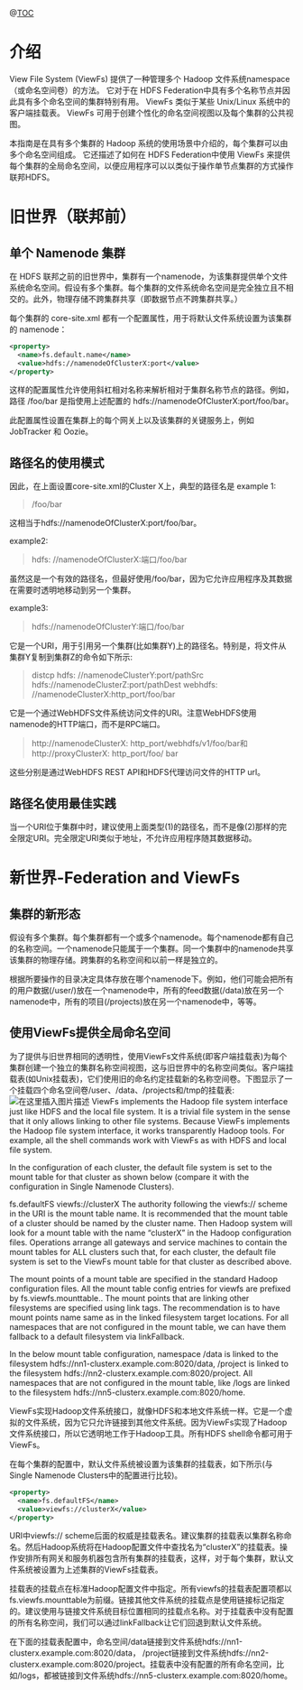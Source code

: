 @[TOC](viewfs指南)
# 介绍
View File System (ViewFs) 提供了一种管理多个 Hadoop 文件系统namespace（或命名空间卷）的方法。 它对于在 HDFS Federation中具有多个名称节点并因此具有多个命名空间的集群特别有用。 ViewFs 类似于某些 Unix/Linux 系统中的客户端挂载表。 ViewFs 可用于创建个性化的命名空间视图以及每个集群的公共视图。

本指南是在具有多个集群的 Hadoop 系统的使用场景中介绍的，每个集群可以由多个命名空间组成。 它还描述了如何在 HDFS Federation中使用 ViewFs 来提供每个集群的全局命名空间，以便应用程序可以以类似于操作单节点集群的方式操作联邦HDFS。

# 旧世界（联邦前）
## 单个 Namenode 集群
在 HDFS 联邦之前的旧世界中，集群有一个namenode，为该集群提供单个文件系统命名空间。假设有多个集群。每个集群的文件系统命名空间是完全独立且不相交的。此外，物理存储不跨集群共享（即数据节点不跨集群共享。）

每个集群的 core-site.xml 都有一个配置属性，用于将默认文件系统设置为该集群的 namenode：
```xml
<property>
  <name>fs.default.name</name>
  <value>hdfs://namenodeOfClusterX:port</value>
</property>
```
这样的配置属性允许使用斜杠相对名称来解析相对于集群名称节点的路径。例如，路径 /foo/bar 是指使用上述配置的 hdfs://namenodeOfClusterX:port/foo/bar。

此配置属性设置在集群上的每个网关上以及该集群的关键服务上，例如 JobTracker 和 Oozie。

## 路径名的使用模式
因此，在上面设置core-site.xml的Cluster X上，典型的路径名是
example 1:
> /foo/bar

这相当于hdfs://namenodeOfClusterX:port/foo/bar。

example2:
>hdfs: //namenodeOfClusterX:端口/foo/bar

虽然这是一个有效的路径名，但最好使用/foo/bar，因为它允许应用程序及其数据在需要时透明地移动到另一个集群。

example3:
>hdfs://namenodeOfClusterY:端口/foo/bar

它是一个URI，用于引用另一个集群(比如集群Y)上的路径名。特别是，将文件从集群Y复制到集群Z的命令如下所示:
>distcp hdfs: //namenodeClusterY:port/pathSrc hdfs://namenodeClusterZ:port/pathDest
webhdfs: //namenodeClusterX:http_port/foo/bar

它是一个通过WebHDFS文件系统访问文件的URI。注意WebHDFS使用namenode的HTTP端口，而不是RPC端口。
> http://namenodeClusterX: http_port/webhdfs/v1/foo/bar和http://proxyClusterX: http_port/foo/ bar

这些分别是通过WebHDFS REST API和HDFS代理访问文件的HTTP url。
## 路径名使用最佳实践
当一个URI位于集群中时，建议使用上面类型(1)的路径名，而不是像(2)那样的完全限定URI。完全限定URI类似于地址，不允许应用程序随其数据移动。

# 新世界-Federation and ViewFs
## 集群的新形态
假设有多个集群。每个集群都有一个或多个namenode。每个namenode都有自己的名称空间。一个namenode只能属于一个集群。同一个集群中的namenode共享该集群的物理存储。跨集群的名称空间和以前一样是独立的。

根据所要操作的目录决定具体存放在哪个namenode下。例如，他们可能会把所有的用户数据(/user/<username>)放在一个namenode中，所有的feed数据(/data)放在另一个namenode中，所有的项目(/projects)放在另一个namenode中，等等。

## 使用ViewFs提供全局命名空间
为了提供与旧世界相同的透明性，使用ViewFs文件系统(即客户端挂载表)为每个集群创建一个独立的集群名称空间视图，这与旧世界中的名称空间类似。客户端挂载表(如Unix挂载表)，它们使用旧的命名约定挂载新的名称空间卷。下图显示了一个挂载四个命名空间卷/user、/data、/projects和/tmp的挂载表:
![在这里插入图片描述](https://img-blog.csdnimg.cn/2021062211355065.png?x-oss-process=image/watermark,type_ZmFuZ3poZW5naGVpdGk,shadow_10,text_aHR0cHM6Ly9ibG9nLmNzZG4ubmV0L3UwMTE2MjQxNTc=,size_16,color_FFFFFF,t_70)
ViewFs implements the Hadoop file system interface just like HDFS and the local file system. It is a trivial file system in the sense that it only allows linking to other file systems. Because ViewFs implements the Hadoop file system interface, it works transparently Hadoop tools. For example, all the shell commands work with ViewFs as with HDFS and local file system.

In the configuration of each cluster, the default file system is set to the mount table for that cluster as shown below (compare it with the configuration in Single Namenode Clusters).

<property>
  <name>fs.defaultFS</name>
  <value>viewfs://clusterX</value>
</property>
The authority following the viewfs:// scheme in the URI is the mount table name. It is recommended that the mount table of a cluster should be named by the cluster name. Then Hadoop system will look for a mount table with the name “clusterX” in the Hadoop configuration files. Operations arrange all gateways and service machines to contain the mount tables for ALL clusters such that, for each cluster, the default file system is set to the ViewFs mount table for that cluster as described above.

The mount points of a mount table are specified in the standard Hadoop configuration files. All the mount table config entries for viewfs are prefixed by fs.viewfs.mounttable.. The mount points that are linking other filesystems are specified using link tags. The recommendation is to have mount points name same as in the linked filesystem target locations. For all namespaces that are not configured in the mount table, we can have them fallback to a default filesystem via linkFallback.

In the below mount table configuration, namespace /data is linked to the filesystem hdfs://nn1-clusterx.example.com:8020/data, /project is linked to the filesystem hdfs://nn2-clusterx.example.com:8020/project. All namespaces that are not configured in the mount table, like /logs are linked to the filesystem hdfs://nn5-clusterx.example.com:8020/home.

ViewFs实现Hadoop文件系统接口，就像HDFS和本地文件系统一样。它是一个虚拟的文件系统，因为它只允许链接到其他文件系统。因为ViewFs实现了Hadoop文件系统接口，所以它透明地工作于Hadoop工具。所有HDFS shell命令都可用于ViewFs。

在每个集群的配置中，默认文件系统被设置为该集群的挂载表，如下所示(与Single Namenode Clusters中的配置进行比较)。
```xml
<property>
  <name>fs.defaultFS</name>
  <value>viewfs://clusterX</value>
</property>
```
URI中viewfs:// scheme后面的权威是挂载表名。建议集群的挂载表以集群名称命名。然后Hadoop系统将在Hadoop配置文件中查找名为“clusterX”的挂载表。操作安排所有网关和服务机器包含所有集群的挂载表，这样，对于每个集群，默认文件系统被设置为上述集群的ViewFs挂载表。

挂载表的挂载点在标准Hadoop配置文件中指定。所有viewfs的挂载表配置项都以fs.viewfs.mounttable为前缀。链接其他文件系统的挂载点是使用链接标记指定的。建议使用与链接文件系统目标位置相同的挂载点名称。对于挂载表中没有配置的所有名称空间，我们可以通过linkFallback让它们回退到默认文件系统。

在下面的挂载表配置中，命名空间/data链接到文件系统hdfs://nn1-clusterx.example.com:8020/data， /project链接到文件系统hdfs://nn2-clusterx.example.com:8020/project。挂载表中没有配置的所有命名空间，比如/logs，都被链接到文件系统hdfs://nn5-clusterx.example.com:8020/home。
